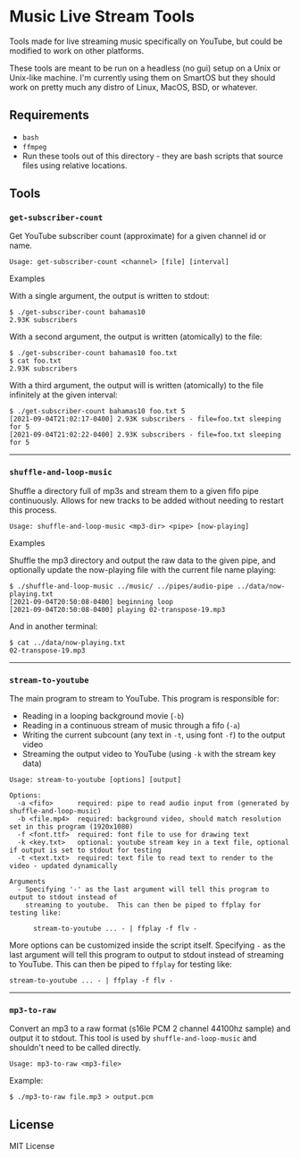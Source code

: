 Music Live Stream Tools
=======================

Tools made for live streaming music specifically on YouTube, but could be
modified to work on other platforms.

These tools are meant to be run on a headless (no gui) setup on a Unix or
Unix-like machine.  I'm currently using them on SmartOS but they should work on
pretty much any distro of Linux, MacOS, BSD, or whatever.

Requirements
------------

- `bash`
- `ffmpeg`
- Run these tools out of this directory - they are bash scripts that source
  files using relative locations.

Tools
-----

### `get-subscriber-count`

Get YouTube subscriber count (approximate) for a given channel id or name.

    Usage: get-subscriber-count <channel> [file] [interval]

Examples

With a single argument, the output is written to stdout:

    $ ./get-subscriber-count bahamas10
    2.93K subscribers

With a second argument, the output is written (atomically) to the file:

    $ ./get-subscriber-count bahamas10 foo.txt
    $ cat foo.txt
    2.93K subscribers

With a third argument, the output will is written (atomically) to the
file infinitely at the given interval:

    $ ./get-subscriber-count bahamas10 foo.txt 5
    [2021-09-04T21:02:17-0400] 2.93K subscribers - file=foo.txt sleeping for 5
    [2021-09-04T21:02:22-0400] 2.93K subscribers - file=foo.txt sleeping for 5

---

### `shuffle-and-loop-music`

Shuffle a directory full of mp3s and stream them to a given fifo pipe
continuously.  Allows for new tracks to be added without needing to restart this
process.

    Usage: shuffle-and-loop-music <mp3-dir> <pipe> [now-playing]

Examples

Shuffle the mp3 directory and output the raw data to the given pipe, and
optionally update the now-playing file with the current file name playing:

    $ ./shuffle-and-loop-music ../music/ ../pipes/audio-pipe ../data/now-playing.txt
    [2021-09-04T20:50:08-0400] beginning loop
    [2021-09-04T20:50:08-0400] playing 02-transpose-19.mp3

And in another terminal:

    $ cat ../data/now-playing.txt
    02-transpose-19.mp3

---

### `stream-to-youtube`

The main program to stream to YouTube.  This program is responsible for:

- Reading in a looping background movie (`-b`)
- Reading in a continuous stream of music through a fifo (`-a`)
- Writing the current subcount (any text in `-t`, using font `-f`) to the output
  video
- Streaming the output video to YouTube (using `-k` with the stream key data)

```
Usage: stream-to-youtube [options] [output]

Options:
  -a <fifo>      required: pipe to read audio input from (generated by shuffle-and-loop-music)
  -b <file.mp4>  required: background video, should match resolution set in this program (1920x1080)
  -f <font.ttf>  required: font file to use for drawing text
  -k <key.txt>   optional: youtube stream key in a text file, optional if output is set to stdout for testing
  -t <text.txt>  required: text file to read text to render to the video - updated dynamically

Arguments
  - Specifying '-' as the last argument will tell this program to output to stdout instead of
    streaming to youtube.  This can then be piped to ffplay for testing like:

      stream-to-youtube ... - | ffplay -f flv -
```

More options can be customized inside the script itself.  Specifying `-` as the
last argument will tell this program to output to stdout instead of streaming to
YouTube.  This can then be piped to `ffplay` for testing like:

    stream-to-youtube ... - | ffplay -f flv -

---

### `mp3-to-raw`

Convert an mp3 to a raw format (s16le PCM 2 channel 44100hz sample) and output
it to stdout.  This tool is used by `shuffle-and-loop-music` and shouldn't need
to be called directly.

    Usage: mp3-to-raw <mp3-file>

Example:

    $ ./mp3-to-raw file.mp3 > output.pcm

License
-------

MIT License

